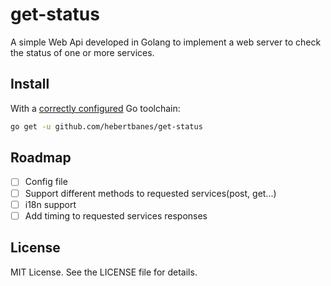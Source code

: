 # get-status
A simple Web Api developed in Golang to implement a web server to check the status of one or more services.

## Install
With a [correctly configured](https://golang.org/doc/install#testing) Go toolchain:

```sh
go get -u github.com/hebertbanes/get-status
```

## Roadmap
- [ ] Config file
- [ ] Support different methods to requested services(post, get...)
- [ ] i18n support
- [ ] Add timing to requested services responses

## License
MIT License. See the LICENSE file for details.



